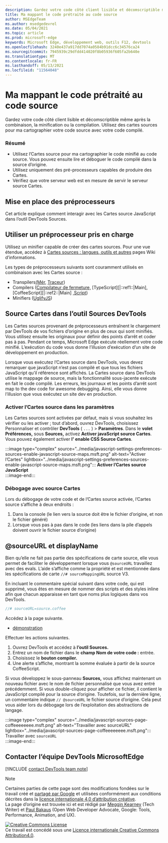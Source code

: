 ```yaml
---
description: Gardez votre code côté client lisible et décomscriptible même après la combinaison, la minification ou la compilation.
title: Ma mappant le code prétraité au code source
author: MSEdgeTeam
ms.author: msedgedevrel
ms.date: 05/04/2021
ms.topic: article
ms.prod: microsoft-edge
keywords: Microsoft Edge, développement web, outils F12, devtools
ms.openlocfilehash: 3240e437a917dd7074a0584b91dcc6c34576ca24
ms.sourcegitcommit: 7945939c29dfdd414020f8b05936f605fa2b640e
ms.translationtype: MT
ms.contentlocale: fr-FR
ms.lasthandoff: 05/13/2021
ms.locfileid: "11564048"
---
```

<!-- Copyright Meggin Kearney and Paul Bakaus

   Licensed under the Apache License, Version 2.0 (the "License");
   you may not use this file except in compliance with the License.
   You may obtain a copy of the License at

       https://www.apache.org/licenses/LICENSE-2.0

   Unless required by applicable law or agreed to in writing, software
   distributed under the License is distributed on an "AS IS" BASIS,
   WITHOUT WARRANTIES OR CONDITIONS OF ANY KIND, either express or implied.
   See the License for the specific language governing permissions and
   limitations under the License.  -->  
# <a name="map-preprocessed-code-to-source-code"></a>Ma mappant le code prétraité au code source  

Gardez votre code côté client lisible et décomscriptible même après la combinaison, la minification ou la compilation.  Utilisez des cartes sources pour ma cartographier votre code source avec votre code compilé.  

### <a name="summary"></a>Résumé  

*   Utilisez l’Cartes source pour ma cartographier le code minifié au code source.  Vous pouvez ensuite lire et déboguer le code compilé dans la source d’origine.  
*   Utilisez uniquement des pré-processeurs capables de produire des Cartes.  
*   Vérifiez que votre serveur web est en mesure de servir le serveur source Cartes.  
    
<!--todo: add link to preprocessors capable of producing Source Maps when section is available -->  
<!--[]: /web/tools/setup/setup-preprocessors?#supported_preprocessors ""  -->  

## <a name="get-started-with-preprocessors"></a>Mise en place des préprocesseurs  

Cet article explique comment interagir avec les Cartes source JavaScript dans l’outil DevTools Sources.  <!--For a first overview of what preprocessors are, how each may help, and how Source Maps work; navigate to Set Up CSS & JS Preprocessors.  -->  

<!--todo: add link to Set Up CSS & JS Preprocessors when section is available -->  
<!--[]: /web/tools/setup/setup-preprocessors#debugging-and-editing-preprocessed-content ""  -->  

## <a name="use-a-supported-preprocessor"></a>Utiliser un préprocesseur pris en charge  

Utilisez un minifier capable de créer des cartes sources.  <!--For the most popular options, navigate to preprocessor support section.  -->  Pour une vue étendue, accédez à [Cartes sources : langues, outils et autres][GitHubWikiSourceMapsLanguagesTools] pages Wiki d’informations.  

<!--todo: add link to display the preprocessor support section when section is available -->  
<!--[]: /web/tools/setup/setup-preprocessors?#supported_preprocessors ""  -->  

Les types de préprocesseurs suivants sont couramment utilisés en combinaison avec les Cartes source :  

*   Transpilers[\(Mér,][BabelJS] [Traceur][GitHubWikiGoogleTraceurCompiler]\)  
*   Compilers \([Compilateur de fermeture,][GitHubGoogleClosureCompiler] [TypeScript][|::ref1::|Main], [CoffeeScript][|::ref2::|Main] [,Script][DartMain]\)  
*   Minifiers \([UglifyJS][GitHubMishooUglifyJS]\)  
    
## <a name="source-maps-in-devtools-sources-tool"></a>Source Cartes dans l’outil Sources DevTools  

Les Cartes sources provenant de préprocesseurs entraînent le chargement par DevTools de vos fichiers d’origine en plus de ceux qui sont minifiés.  Vous utilisez ensuite les originaux pour définir des points d’arrêt et coder pas à pas.  Pendant ce temps, Microsoft Edge exécute réellement votre code minifié.  L’exécution du code vous donne l’illusion d’exécution d’un site de développement en production.  

Lorsque vous exécutez l’Cartes source dans DevTools, vous devez remarquer que javaScript n’est pas compilé et que tous les fichiers JavaScript qu’il référence sont affichés.  La Cartes source dans DevTools utilise le mappage de source, mais la fonctionnalité sous-jacente exécute en fait le code compilé.  Les erreurs, les journaux et les points d’arrêt sont map to the dev code for awesome debugging.  Ainsi, elle vous donne l’illusion que vous exécutez un site dev en production.  

### <a name="enable-source-maps-in-settings"></a>Activer l’Cartes source dans les paramètres  

Les Cartes sources sont activées par défaut<!-- \(as of Microsoft Edge 39\)-->, mais si vous souhaitez les vérifier ou les activer ; tout d’abord, ouvrez DevTools, choisissez Personnaliser et contrôler **DevTools** \( `...` \) > **Paramètres**.  Dans le **volet Préférences,** sous **Sources,** activez **Activer javaScript source Cartes**.  Vous pouvez également activer **l' enable CSS Source Cartes**.  

:::image type="complex" source="../media/javascript-settings-preferences-sources-enable-javascript-source-maps.msft.png" alt-text="Activer l’Cartes" lightbox="../media/javascript-settings-preferences-sources-enable-javascript-source-maps.msft.png":::
   **Activer l’Cartes source JavaScript**  
:::image-end:::  

### <a name="debugging-with-source-maps"></a>Débogage avec source Cartes  

Lors du débogage de votre code et de l’Cartes source activée, l’Cartes source s’affiche à deux endroits :  

1.  Dans la console \(le lien vers la source doit être le fichier d’origine, et non le fichier généré\)  
1.  Lorsque vous pas à pas dans le code \(les liens dans la pile d’appels doivent ouvrir le fichier source d’origine\)  
    
<!--todo: add link to debugging your code when section is available -->  
<!--[DebugBreakpointsStepCode]: ../debug/breakpoints/step-code.md ""  -->  

## <a name="sourceurl-and-displayname"></a>@sourceURL et displayName  

Bien qu’elle ne fait pas partie des spécifications de carte source, elle vous permet de faciliter le développement lorsque vous `@sourceURL` travaillez avec des evals.  L’aide s’affiche comme la propriété et est mentionnée dans les spécifications de carte `//# sourceMappingURL` source V3.  

En incluant le commentaire spécial suivant dans votre code, qui est supprimé, vous êtes en mesure de nommer des scripts et des styles inline afin que chacun apparaisse en tant que noms plus logiques dans vos DevTools.  

```javascript
//# sourceURL=source.coffee
```  

Accédez à la page suivante.  

*   [démonstration][CssNinjaDemoSourceMapping]

Effectuer les actions suivantes.  

1.  Ouvrez DevTools et accédez à **l’outil Sources.**  
1.  Entrez un nom de fichier dans le **champ Nom de votre code :** entrée.  
1.  Choisissez le **bouton compiler.**  
1.  Une alerte s’affiche, montrant la somme évaluée à partir de la source CoffeeScript.  
    
Si vous développez le sous-panneau **Sources,** vous affichez maintenant un nouveau fichier avec le nom de fichier personnalisé que vous avez entré précédemment.  Si vous double-cliquez pour afficher ce fichier, il contient le JavaScript compilé pour la source d’origine.  Toutefois, sur la dernière ligne, un commentaire indique `// @sourceURL` le fichier source d’origine.  Cela peut vous aider lors du débogage lors de l’exploitation des abstractions de langage.  

:::image type="complex" source="../media/javascript-sources-page-coffeeeeeeee.msft.png" alt-text="Travailler avec sourceURL" lightbox="../media/javascript-sources-page-coffeeeeeeee.msft.png":::
   Travailler avec `sourceURL`  
:::image-end:::  

## <a name="getting-in-touch-with-the-microsoft-edge-devtools-team"></a>Contacter l’équipe DevTools MicrosoftEdge

[!INCLUDE [contact DevTools team note](../includes/contact-devtools-team-note.md)]  

<!-- links -->  

[BabelJS]: https://babeljs.io "Il s’agit d’un compilateur JavaScript"  

[CoffeeScriptMain]: https://coffeescript.org "CoffeeScript"  

[CssNinjaDemoSourceMapping]: https://www.thecssninja.com/demo/source_mapping/compile.html "Exemple simple d’appellation d’eval sourceURL //#"  

[DartMain]: https://www.dartlang.org "Langage de programmation Der"  

[GitHubGoogleClosureCompiler]: https://github.com/google/closure-compiler "google/fermeture-compilateur | GitHub"  

[GitHubMishooUglifyJS]: https://github.com/mishoo/UglifyJS "erreur/UglifyJS | GitHub"  

[GitHubWikiSourceMapsLanguagesTools]: https://github.com/ryanseddon/source-map/wiki/Source-maps:-languages,-tools-and-other-info "Cartes sources : langues, outils et autres informations | GitHub wiki"  

[GitHubWikiGoogleTraceurCompiler]: https://github.com/google/traceur-compiler/wiki/Getting-Started "Getting Started - google/traceur-compiler | GitHub wiki"  

[TypeScriptMain]: https://www.typescriptlang.org "TypeScript"  

> [!NOTE]
> Certaines parties de cette page sont des modifications fondées sur le travail créé et [partagé par Google][GoogleSitePolicies] et utilisées conformément aux conditions décrites dans la [licence internationale 4,0 d’attribution créative][CCA4IL].  
> La page d’origine est trouvée ici et est rédigé par [Meggin Kearney][MegginKearney] \(Tech Writer\) et [Paul Bakaus][PaulBakaus] \(Open Web Developer Advocate, Google: Tools, Performance, Animation, and UX\). [](https://developers.google.com/web/tools/chrome-devtools/javascript/source-maps)  

[![Creative Commons License][CCby4Image]][CCA4IL]  
Ce travail est concédé sous une [Licence internationale Creative Commons Attribution4.0][CCA4IL].  

[CCA4IL]: https://creativecommons.org/licenses/by/4.0  
[CCby4Image]: https://i.creativecommons.org/l/by/4.0/88x31.png  
[GoogleSitePolicies]: https://developers.google.com/terms/site-policies  
[KayceBasques]: https://developers.google.com/web/resources/contributors#kayce-basques  
[MegginKearney]: https://developers.google.com/web/resources/contributors#meggin-kearney  
[PaulBakaus]: https://developers.google.com/web/resources/contributors#paul-bakaus  
